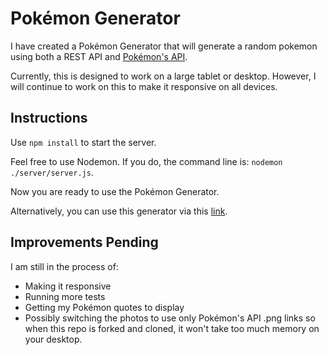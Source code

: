 # Pokémon Generator

I have created a Pokémon Generator that will generate a random pokemon using both a REST API and [Pokémon's API](https://pokeapi.co/).

Currently, this is designed to work on a large tablet or desktop. However, I will continue to work on this to make it responsive on all devices.

## Instructions

Use `npm install` to start the server.

Feel free to use Nodemon. If you do, the command line is: `nodemon ./server/server.js`.

Now you are ready to use the Pokémon Generator.

Alternatively, you can use this generator via this [link](https://annatran96.github.io/pokemon-generator/).

## Improvements Pending

I am still in the process of:

- Making it responsive
- Running more tests
- Getting my Pokémon quotes to display
- Possibly switching the photos to use only Pokémon's API .png links so when this repo is forked and cloned, it won't take too much memory on your desktop.